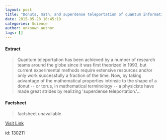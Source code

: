 ```yaml
---
layout: post
title: "Donuts, math, and superdense teleportation of quantum information"
date: 2015-05-28 16:45:19
categories: Science
author: unknown author
tags: []
---
```



#### Extract
>Quantum teleportation has been achieved by a number of research teams around the globe since it was first theorized in 1993, but current experimental methods require extensive resources and/or only work successfully a fraction of the time. Now, by taking advantage of the mathematical properties intrinsic to the shape of a donut -- or torus, in mathematical terminology -- a physicists have made great strides by realizing 'superdense teleportation.'...

#### Factsheet
>factsheet unavailable

[Visit Link](http://feeds.sciencedaily.com/~r/sciencedaily/~3/FZ_4DdZTggw/150528124519.htm)

id:  130211
